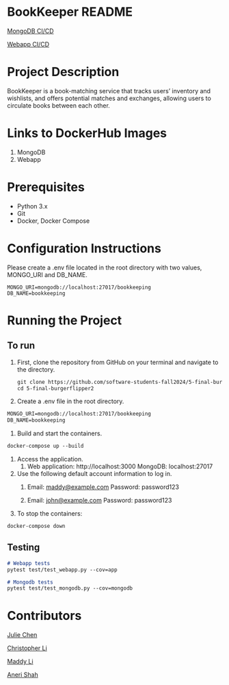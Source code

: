 # BookKeeper README

[MongoDB CI/CD](https://github.com/software-students-fall2024/5-final-burgerflipper2/actions/workflows/mongodb-workflow.yml)

[Webapp CI/CD](https://github.com/software-students-fall2024/5-final-burgerflipper2/actions/workflows/webapp-workflow.yml)

# Project Description

BookKeeper is a book-matching service that tracks users’ inventory and wishlists, and offers potential matches and exchanges, allowing users to circulate books between each other.

# Links to DockerHub Images

1. MongoDB
2. Webapp

# Prerequisites

- Python 3.x
- Git
- Docker, Docker Compose

# Configuration Instructions

Please create a .env file located in the root directory with two values, MONGO_URI and DB_NAME.

```
MONGO_URI=mongodb://localhost:27017/bookkeeping
DB_NAME=bookkeeping
```

# Running the Project

## To run

1. First, clone the repository from GitHub on your terminal and navigate to the directory.
    
    ```markdown
    git clone https://github.com/software-students-fall2024/5-final-burgerflipper2.git
    cd 5-final-burgerflipper2
    ```
    
2. Create a .env file in the root directory.

```markdown
MONGO_URI=mongodb://localhost:27017/bookkeeping
DB_NAME=bookkeeping
```

1. Build and start the containers.

```markdown
docker-compose up --build
```

1. Access the application.
    1. Web application: http://localhost:3000
    MongoDB: localhost:27017
2. Use the following default account information to log in.
    1. Email: maddy@example.com
    Password: password123
    
    2. Email: john@example.com
    Password: password123
3. To stop the containers:

```markdown
docker-compose down
```

## Testing

```markdown
# Webapp tests
pytest test/test_webapp.py --cov=app

# Mongodb tests
pytest test/test_mongodb.py --cov=mongodb
```

# Contributors

[Julie Chen](https://github.com/Julie-Chen)

[Christopher Li](https://github.com/christopherlii)

[Maddy Li](https://github.com/maddy-li)

[Aneri Shah](https://github.com/anerivs)